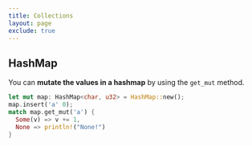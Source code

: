 ```yaml
---
title: Collections
layout: page
exclude: true
---
```


## HashMap

You can **mutate the values in a hashmap** by using the `get_mut` method.
```rust
let mut map: HashMap<char, u32> = HashMap::new();
map.insert('a' 0);
match map.get_mut('a') {
  Some(v) => v += 1,
  None => println!("None!")
}
```

<!--stackedit_data:
eyJoaXN0b3J5IjpbNTU1MjI0Nzk2LC0xNzI3NTU1OF19
-->